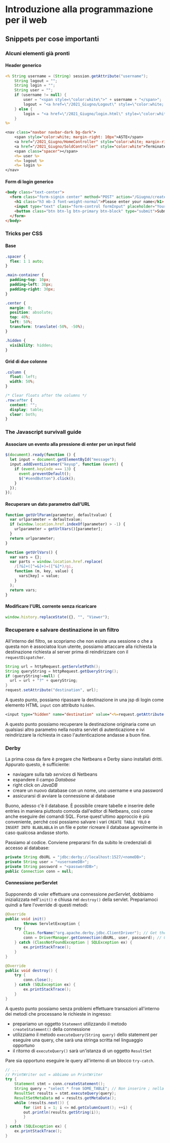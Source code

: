 # Introduzione alla programmazione per il web

## Snippets per cose importanti

### Alcuni elementi già pronti

#### Header generico

```jsp
<% String username = (String) session.getAttribute("username");
    String logout = "";
    String login = "";
    String user = "";
    if (username != null) {
        user = "<span style=\"color:white\">" + username + "</span>";
        logout = "<a href=\"/2021_Giugno/Logout\" style=\"color:white; margin-left:2rem\">Logout</a>";
    } else {
        login = "<a href=\"/2021_Giugno/login.html\" style=\"color:white\">Login</a>";
    }
%>

<nav class="navbar navbar-dark bg-dark">
    <span style="color:white; margin-right: 10px">ASTE</span>
    <a href="/2021_Giugno/HomeController" style="color:white; margin-right: 5px">Aperte</a>
    <a href="/2021_Giugno/SoldController" style="color:white">Terminate</a>
    <span class="spacer"></span>
    <%= user %>
    <%= logout %>
    <%= login %>
</nav>
```

#### Form di login generico

```html
<body class="text-center">
  <form class="form-signin center" method="POST" action="/Giugno/createGame">
    <h1 class="h3 mb-3 font-weight-normal">Please enter your name</h1>
    <input type="text" class="form-control formInput" placeholder="Your username" name="username" required autofocus>
    <button class="btn btn-lg btn-primary btn-block" type="submit">Submit</button>
  </form>
</body>
```

### Tricks per CSS

#### Base

```css
.spacer {
  flex: 1 1 auto;
}

.main-container {
  padding-top: 10px;
  padding-left: 30px;
  padding-right: 30px;
}

.center {
  margin: 0;
  position: absolute;
  top: 40%;
  left: 50%;
  transform: translate(-50%, -50%);
}

.hidden {
  visibility: hidden;
}
```

#### Grid di due colonne

```css
.column {
  float: left;
  width: 50%;
}

/* Clear floats after the columns */
.row:after {
  content: "";
  display: table;
  clear: both;
}
```

### The Javascript survivall guide

#### Associare un evento alla pressione di enter per un input field

```js
$(document).ready(function () {
  let input = document.getElementById("message");
  input.addEventListener("keyup", function (event) {
    if (event.keyCode === 13) {
      event.preventDefault();
      $("#sendButton").click();
    }
  });
});
```

#### Recuperare un dato parametro dall'URL

```js
function getUrlParam(parameter, defaultvalue) {
  var urlparameter = defaultvalue;
  if (window.location.href.indexOf(parameter) > -1) {
    urlparameter = getUrlVars()[parameter];
  }
  return urlparameter;
}

function getUrlVars() {
  var vars = {};
  var parts = window.location.href.replace(
    /[?&]+([^=&]+)=([^&]*)/gi,
    function (m, key, value) {
      vars[key] = value;
    }
  );
  return vars;
}
```

#### Modificare l'URL corrente senza ricaricare

```js
window.history.replaceState({}, "", "Viewer");
```

### Recuperare e salvare destinazione in un filtro

All'interno del filtro, se scopriamo che non esiste una sessione o che a questa non è associatoa lcun utente, possiamo attaccare alla richiesta la destinazione richiesta al server prima di reindirizzare con il `requestDispatcher`.

```java
String url = httpRequest.getServletPath();
String queryString = httpRequest.getQueryString();
if (queryString!=null) {
  url = url + "?" + queryString;
}
request.setAttribute("destination", url);
```

A questo punto, possiamo ripassare la destinazione in una jsp di login come elemento HTML `input` con attributo `hidden`.

```jsp
<input type="hidden" name="destination" value="<%=request.getAttribute("destination")%>">
```

A questo punto possiamo recuperare la destinazione originaria come un qualsiasi altro parametro nella nostra servlet di autenticazione e ivi reindirizzare la richiesta in caso l'autenticazione andasse a buon fine.

### Derby

La prima cosa da fare è pregare che Netbeans e Derby siano installati dritti. Appurato questo, è sufficiente:

- naviagare sulla tab _services_ di Netbeans
- espandere il campo _Database_
- right click on _JavaDB_
- creare un nuovo database con un nome, uno username e una password
- assicurarsi di avviare la connessione al database

Buono, adesso c'è il database. È possibile creare tabelle e inserire delle entries in maniera piuttosto comoda dall'editor di Netbeans, così come anche eseguire dei comandi SQL. Forse quest'ultimo approccio è più conveniente, perché così possiamo salvare i vari `CREATE TABLE YOLO` e `INSERT INTO BLABLABLA` in un file e poter ricreare il database agevolmente in caso qualcosa andasse storto.

Passiamo al codice. Conviene prepararsi fin da subito le credenziali di accesso al database:

```java
private String dbURL = "jdbc:derby://localhost:1527/<nomeDB>";
private String user = "<usernameDB>";
private String password = "<passwordDB>";
public Connection conn = null;
```

#### Connessione perServlet

Supponendo di voler effettuare una connessione _perServlet_, dobbiamo inizializzata nell'`init()` e chiusa nel `destroy()` della servlet. Prepariamoci quindi a fare l'override di questi metodi:

```java
@Override
public void init()
        throws ServletException {
    try {
        Class.forName("org.apache.derby.jdbc.ClientDriver"); // Get the driver
        conn = DriverManager.getConnection(dbURL, user, password); // Open connection
    } catch (ClassNotFoundException | SQLException ex) {
        ex.printStackTrace();
    }
}

@Override
public void destroy() {
    try {
        conn.close();
    } catch (SQLException ex) {
        ex.printStackTrace();
    }
}
```

A questo punto possiamo senza problemi effettuare transazioni all'interno dei metodi che processano le richieste in ingresso:

- prepariamo un oggetto `Statement` utilizzando il metodo `createStatement()` della connessione
- utilizziamo il metodo `executeQuery(String query)` dello statement per eseguire una query, che sarà una stringa scritta nel linguaggio opportuno
- il ritorno di `executeQuery()` sarà un'istanza di un oggetto `ResultSet`

Pare sia opportuno eseguire le query all'interno di un blocco `try-catch`.

```java
// ...
// PrintWriter out = abbiamo un PrintWriter
try {
    Statement stmt = conn.createStatement();
    String query = "select * from SOME_TABLE"; // Non inserire ; nella query!
    ResultSet results = stmt.executeQuery(query);
    ResultSetMetaData md = results.getMetaData();
    while (results.next()) {
        for (int i = 1; i <= md.getColumnCount(); ++i) {
        out.println(results.getString(i));
        }
    }
} catch (SQLException ex) {
    ex.printStackTrace();
}
```
